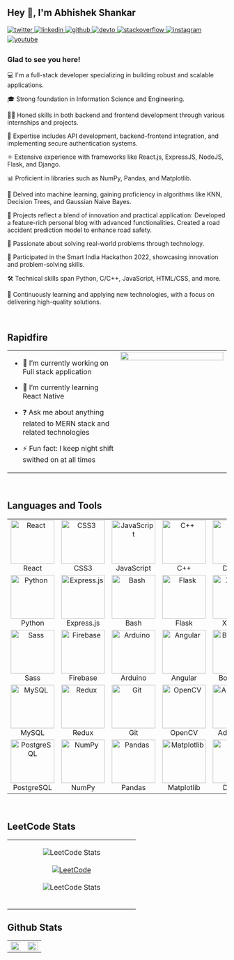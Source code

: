 ## Hey 👋, I'm Abhishek Shankar  
  

<a href="https://twitter.com/FirewallFox27" target="_blank">
<img src=https://img.shields.io/badge/twitter-%2300acee.svg?&style=for-the-badge&logo=twitter&logoColor=white alt=twitter style="margin-bottom: 5px;" />
</a>
<a href="https://linkedin.com/in/abhishekshankar27" target="_blank">
<img src=https://img.shields.io/badge/linkedin-%231E77B5.svg?&style=for-the-badge&logo=linkedin&logoColor=white alt=linkedin style="margin-bottom: 5px;" />
</a>
<a href="https://github.com/Abhishek" target="_blank">
<img src=https://img.shields.io/badge/github-%2324292e.svg?&style=for-the-badge&logo=github&logoColor=white alt=github style="margin-bottom: 5px;" />
</a>
<a href="https://dev.to/firewallfox" target="_blank">
<img src=https://img.shields.io/badge/dev.to-%2308090A.svg?&style=for-the-badge&logo=dev.to&logoColor=white alt=devto style="margin-bottom: 5px;" />
</a>
<a href="https://stackoverflow.com/users/26405261/abhishek-shankar" target="_blank">
<img src=https://img.shields.io/badge/stackoverflow-%23F28032.svg?&style=for-the-badge&logo=stackoverflow&logoColor=white alt=stackoverflow style="margin-bottom: 5px;" />
</a>
<a href="https://instagram.com/abhishek._shankar" target="_blank">
<img src=https://img.shields.io/badge/instagram-%23000000.svg?&style=for-the-badge&logo=instagram&logoColor=white alt=instagram style="margin-bottom: 5px;" />
</a>
<a href="https://www.youtube.com/@FirewallFox27" target="_blank">
<img src=https://img.shields.io/badge/youtube-%23EE4831.svg?&style=for-the-badge&logo=youtube&logoColor=white alt=youtube style="margin-bottom: 5px;" />
</a>  

  



### Glad to see you here!  
💻 I'm a full-stack developer specializing in building robust and scalable applications.

🎓 Strong foundation in Information Science and Engineering.

👨‍💻 Honed skills in both backend and frontend development through various internships and projects.

🚀 Expertise includes API development, backend-frontend integration, and implementing secure authentication systems.

⚛️ Extensive experience with frameworks like React.js, ExpressJS, NodeJS, Flask, and Django.

📊 Proficient in libraries such as NumPy, Pandas, and Matplotlib.

🤖 Delved into machine learning, gaining proficiency in algorithms like KNN, Decision Trees, and Gaussian Naive Bayes.

📝 Projects reflect a blend of innovation and practical application:
Developed a feature-rich personal blog with advanced functionalities.
Created a road accident prediction model to enhance road safety.

🏅 Passionate about solving real-world problems through technology.

🚀 Participated in the Smart India Hackathon 2022, showcasing innovation and problem-solving skills.

🛠️ Technical skills span Python, C/C++, JavaScript, HTML/CSS, and more.

🌱 Continuously learning and applying new technologies, with a focus on delivering high-quality solutions.  
  

<br/>  


## Rapidfire  
<table><tr><td valign="top" width="50%">

- 🔭 I’m currently working on Full stack application 
  

- 🌱 I’m currently learning React Native
  

- ❓ Ask me about anything related to MERN stack and related technologies  
  

- ⚡ Fun fact: I keep night shift swithed on at all times   


</td><td valign="top" width="50%">

<div align="center">
<img src="https://encrypted-tbn0.gstatic.com/images?q=tbn:ANd9GcSjy7tSiCdkGwhuPGHi20EbxVNaAZOiZrTajA&s" align="center" style="width: 100%" />
</div>  


</td></tr></table>  

<br/>  


## Languages and Tools  
<table>
    <tr>
        <td align="center">
            <a href="https://reactjs.org/" target="_blank">
                <img src="https://profilinator.rishav.dev/skills-assets/react-original-wordmark.svg" alt="React" width="100" height="100" />
            </a>
            <br />React
        </td>
        <td align="center">
            <a href="https://www.w3schools.com/css/" target="_blank">
                <img src="https://profilinator.rishav.dev/skills-assets/css3-original-wordmark.svg" alt="CSS3" width="100" height="100" />
            </a>
            <br />CSS3
        </td>
        <td align="center">
            <a href="https://www.javascript.com/" target="_blank">
                <img src="https://profilinator.rishav.dev/skills-assets/javascript-original.svg" alt="JavaScript" width="100" height="100" />
            </a>
            <br />JavaScript
        </td>
        <td align="center">
            <a href="https://www.cplusplus.com/" target="_blank">
                <img src="https://profilinator.rishav.dev/skills-assets/cplusplus-original.svg" alt="C++" width="100" height="100" />
            </a>
            <br />C++
        </td>
        <td align="center">
            <a href="https://www.docker.com/" target="_blank">
                <img src="https://profilinator.rishav.dev/skills-assets/docker-original-wordmark.svg" alt="Docker" width="100" height="100" />
            </a>
            <br />Docker
        </td>
        <td align="center">
            <a href="https://www.typescriptlang.org/" target="_blank">
                <img src="https://profilinator.rishav.dev/skills-assets/typescript-original.svg" alt="TypeScript" width="100" height="100" />
            </a>
            <br />TypeScript
        </td>
        <td align="center">
            <a href="https://www.mongodb.com/" target="_blank">
                <img src="https://profilinator.rishav.dev/skills-assets/mongodb-original-wordmark.svg" alt="MongoDB" width="100" height="100" />
            </a>
            <br />MongoDB
        </td>
    </tr>
    <tr>
        <td align="center">
            <a href="https://www.python.org/" target="_blank">
                <img src="https://profilinator.rishav.dev/skills-assets/python-original.svg" alt="Python" width="100" height="100" />
            </a>
            <br />Python
        </td>
        <td align="center">
            <a href="https://expressjs.com/" target="_blank">
                <img src="https://profilinator.rishav.dev/skills-assets/express-original-wordmark.svg" alt="Express.js" width="100" height="100" />
            </a>
            <br />Express.js
        </td>
        <td align="center">
            <a href="https://www.gnu.org/software/bash/" target="_blank">
                <img src="https://profilinator.rishav.dev/skills-assets/gnu_bash-icon.svg" alt="Bash" width="100" height="100" />
            </a>
            <br />Bash
        </td>
        <td align="center">
            <a href="https://flask.palletsprojects.com/" target="_blank">
                <img src="https://profilinator.rishav.dev/skills-assets/flask.png" alt="Flask" width="100" height="100" />
            </a>
            <br />Flask
        </td>
        <td align="center">
            <a href="https://www.apachefriends.org/" target="_blank">
                <img src="https://profilinator.rishav.dev/skills-assets/xampp.png" alt="XAMPP" width="100" height="100" />
            </a>
            <br />XAMPP
        </td>
        <td align="center">
            <a href="https://www.chartjs.org/" target="_blank">
                <img src="https://profilinator.rishav.dev/skills-assets/logo-title.svg" alt="Chart.js" width="100" height="100" />
            </a>
            <br />Chart.js
        </td>
        <td align="center">
            <a href="https://www.linux.org/" target="_blank">
                <img src="https://profilinator.rishav.dev/skills-assets/linux-original.svg" alt="Linux" width="100" height="100" />
            </a>
            <br />Linux
        </td>
    </tr>
    <tr>
        <td align="center">
            <a href="https://sass-lang.com/" target="_blank">
                <img src="https://profilinator.rishav.dev/skills-assets/sass-original.svg" alt="Sass" width="100" height="100" />
            </a>
            <br />Sass
        </td>
        <td align="center">
            <a href="https://firebase.google.com/" target="_blank">
                <img src="https://profilinator.rishav.dev/skills-assets/firebase.png" alt="Firebase" width="100" height="100" />
            </a>
            <br />Firebase
        </td>
        <td align="center">
            <a href="https://www.arduino.cc/" target="_blank">
                <img src="https://profilinator.rishav.dev/skills-assets/arduino.png" alt="Arduino" width="100" height="100" />
            </a>
            <br />Arduino
        </td>
        <td align="center">
            <a href="https://angular.io/" target="_blank">
                <img src="https://profilinator.rishav.dev/skills-assets/angularjs-original.svg" alt="Angular" width="100" height="100" />
            </a>
            <br />Angular
        </td>
        <td align="center">
            <a href="https://getbootstrap.com/docs/3.4/javascript/" target="_blank">
                <img src="https://profilinator.rishav.dev/skills-assets/bootstrap-plain.svg" alt="Bootstrap" width="100" height="100" />
            </a>
            <br />Bootstrap
        </td>
        <td align="center">
            <a href="https://dotnet.microsoft.com/download/dotnet-framework" target="_blank">
                <img src="https://profilinator.rishav.dev/skills-assets/dot-net-original-wordmark.svg" alt=".NET" width="100" height="100" />
            </a>
            <br />.NET
        </td>
        <td align="center">
            <a href="https://en.wikipedia.org/wiki/HTML5" target="_blank">
                <img src="https://profilinator.rishav.dev/skills-assets/html5-original-wordmark.svg" alt="HTML5" width="100" height="100" />
            </a>
            <br />HTML5
        </td>
    </tr>
    <tr>
        <td align="center">
            <a href="https://www.mysql.com/" target="_blank">
                <img src="https://profilinator.rishav.dev/skills-assets/mysql-original-wordmark.svg" alt="MySQL" width="100" height="100" />
            </a>
            <br />MySQL
        </td>
        <td align="center">
            <a href="https://redux.js.org/" target="_blank">
                <img src="https://profilinator.rishav.dev/skills-assets/redux-original.svg" alt="Redux" width="100" height="100" />
            </a>
            <br />Redux
        </td>
        <td align="center">
            <a href="https://github.com/" target="_blank">
                <img src="https://profilinator.rishav.dev/skills-assets/git-scm-icon.svg" alt="Git" width="100" height="100" />
            </a>
            <br />Git
        </td>
        <td align="center">
            <a href="https://opencv.org/" target="_blank">
                <img src="https://profilinator.rishav.dev/skills-assets/opencv-icon.svg" alt="OpenCV" width="100" height="100" />
            </a>
            <br />OpenCV
        </td>
        <td align="center">
            <a href="https://www.adobe.com/in/products/xd.html" target="_blank">
                <img src="https://profilinator.rishav.dev/skills-assets/adobexd.png" alt="Adobe XD" width="100" height="100" />
            </a>
            <br />Adobe XD
        </td>
        <td align="center">
            <a href="https://wordpress.com/" target="_blank">
                <img src="https://profilinator.rishav.dev/skills-assets/wordpress.png" alt="WordPress" width="100" height="100" />
            </a>
            <br />WordPress
        </td>
        <td align="center">
            <a href="https://nodejs.org/" target="_blank">
                <img src="https://profilinator.rishav.dev/skills-assets/nodejs-original-wordmark.svg" alt="Node.js" width="100" height="100" />
            </a>
            <br />Node.js
        </td>
    </tr>
    <tr>
        <td align="center">
            <a href="https://www.postgresql.org/" target="_blank">
                <img src="https://profilinator.rishav.dev/skills-assets/postgresql-original-wordmark.svg" alt="PostgreSQL" width="100" height="100" />
            </a>
            <br />PostgreSQL
        </td>
        <td align="center">
            <a href="https://numpy.org/" target="_blank">
                <img src="https://upload.wikimedia.org/wikipedia/commons/3/31/NumPy_logo_2020.svg" alt="NumPy" width="100" height="100" />
            </a>
            <br />NumPy
        </td>
        <td align="center">
            <a href="https://pandas.pydata.org/" target="_blank">
                <img src="https://upload.wikimedia.org/wikipedia/commons/e/ed/Pandas_logo.svg" alt="Pandas" width="100" height="100" />
            </a>
            <br />Pandas
        </td>
        <td align="center">
            <a href="https://matplotlib.org/" target="_blank">
                <img src="https://upload.wikimedia.org/wikipedia/commons/8/84/Matplotlib_icon.svg" alt="Matplotlib" width="100" height="100" />
            </a>
            <br />Matplotlib
        </td>
        <td align="center">
            <a href="https://www.djangoproject.com/" target="_blank">
                <img src="https://profilinator.rishav.dev/skills-assets/django-original.svg" alt="Django" width="100" height="100" />
            </a>
            <br />Django
        </td>
        <td align="center">
            <a href="https://www.tableau.com/" target="_blank">
                <img src="https://profilinator.rishav.dev/skills-assets/tableau-icon.svg" alt="Tableau" width="100" height="100" />
            </a>
            <br />Tableau
        </td>
        <td align="center">
            <a href="https://code.visualstudio.com/" target="_blank">
                <img src="https://profilinator.rishav.dev/skills-assets/visualstudio_code-1.svg" alt="VS Code" width="100" height="100" />
            </a>
            <br />VS Code
        </td>
    </tr>
</table>





<br/>  

## LeetCode Stats  
<table><tr><td valign="top" width="50%" align="center">
  
![LeetCode Stats](https://img.shields.io/badge/dynamic/json?color=blue&label=LeetCode&query=ranking&url=https%3A%2F%2Fleetcode-stats-api.herokuapp.com%2FFirewallFox)
<br/>
<br/>
[![LeetCode](https://img.shields.io/badge/LeetCode-000?style=for-the-badge&logo=LeetCode&logoColor=#d16c06)](https://leetcode.com/u/FirewallFox/)
<br/>
<br/>
![LeetCode Stats](https://leetcard.jacoblin.cool/FireWallFox?theme=dark&font=Tiro%20Kannada&ext=contest&width=800)
<br/>
<br/>

</td></tr></table> 









## Github Stats  
<table><tr><td valign="top" width="50%">

<img src="https://github-readme-stats.vercel.app/api?username=abhisheksd27&show_icons=true&count_private=true&hide_border=true&bg_color=000000" align="left" style="width: 110%" />
<br/>


</td><td valign="top" width="50%">

<img src="https://github-readme-stats.vercel.app/api/top-langs/?username=abhisheksd27&hide_border=true&layout=compact&bg_color=000000" align="left" style="width: 100%" />


</td></tr></table>  

<br/>  

  

<br/>  



 
  



